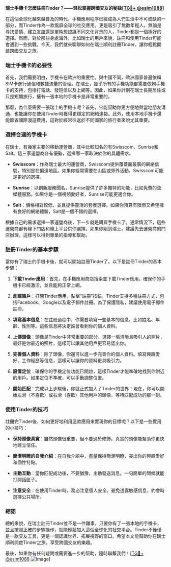 **瑞士手機卡怎麽註冊Tinder？——轻松掌握跨國交友的秘訣[[TG💪+ @esim1088](https://t.me/s/esim1088)]**

在這個全球化越來越普及的時代，手機應用程序已經成為人們生活中不可或缺的一部分，而Tinder作為一款風靡全球的社交應用，更是吸引了無數年輕人。無論是尋找愛情、建立友誼還是單純想認識不同文化背景的人，Tinder都是一個極好的選擇。然而，對於那些身處海外，比如瑞士的用戶來說，註冊和使用Tinder可能會遇到一些挑戰。今天，我們就來聊聊如何在瑞士順利註冊Tinder，讓你輕鬆開啟跨國交友之旅。

### **瑞士手機卡的必要性**

首先，我們需要明白，手機卡在歐洲的重要性。與中國不同，歐洲國家普遍依賴SIM卡進行通信和數據流量的管理。在瑞士，幾乎所有的手機功能都需要依賴手機卡的支持，包括打電話、發短信以及上網等。因此，如果你計劃在瑞士長期居住或只是短期旅行，擁有一張本地的手機卡是非常重要的。

那麼，為什麼需要一張瑞士的手機卡呢？首先，它能幫助你更方便地與當地朋友溝通，也能讓你在使用Tinder時獲得更穩定的網絡連接。此外，使用本地手機卡還能節省國際漫遊費用，這對於經常往返於不同國家的旅行者來說尤其重要。

### **選擇合適的手機卡**

在瑞士，有幾家主要的移動運營商，其中比較知名的有Swisscom、Sunrise和Salt。這三家運營商各有優勢，選擇哪一家取決於你的具體需求。

- **Swisscom**：作為瑞士最大的運營商，Swisscom提供覆蓋面最廣的網絡信號，特別是在偏遠地區。如果你經常需要在山區或郊外活動，Swisscom可能是更好的選擇。
  
- **Sunrise**：以創新服務聞名，Sunrise提供了許多獨特的功能，比如免費的流媒體服務。如果你是一個視頻愛好者，Sunrise可能更適合你。

- **Salt**：價格相對較低，並且提供靈活的套餐選擇。如果你預算有限但又希望擁有良好的網絡體驗，Salt是一個不錯的選擇。

根據自己的需求選擇一家運營商後，下一步就是購買手機卡了。通常情況下，這些運營商都有線下門店和線上平台供你選擇。如果你剛到瑞士，建議先去運營商的門店辦理，這樣可以得到專業的指導和幫助。

### **註冊Tinder的基本步驟**

當你有了瑞士的手機卡後，就可以開始註冊Tinder了。以下是註冊Tinder的基本步驟：

1. **下載Tinder應用**：首先，在手機應用商店搜索並下載Tinder應用。確保你的手機卡已經激活，並且能夠正常上網。

2. **創建賬戶**：打開Tinder應用，點擊“註冊”按鈕。Tinder支持多種註冊方式，包括Facebook、Google以及電子郵件註冊。為了保護隱私，建議使用電子郵件註冊。

3. **填寫基本信息**：在註冊過程中，你需要填寫一些基本的信息，比如姓名、年齡、性別等。這些信息將決定誰會看到你的個人資料。

4. **上傳頭像**：頭像是Tinder中非常重要的部分。選擇一張清晰且吸引人的照片，最好是你最近的照片，這樣可以讓其他用戶更容易認出你。

5. **完善個人資料**：除了頭像，你還可以進一步完善你的個人資料。填寫興趣愛好、工作經歷等信息，這樣可以讓你的資料更具吸引力。

6. **設置定位**：確保你的手機定位功能已開啟，這樣Tinder才能準確地找到你附近的用戶。如果定位不準確，可以手動調整位置。

7. **開始匹配**：完成以上步驟後，你就正式加入了Tinder的世界！現在，你可以開始左滑（不喜歡）或右滑（喜歡）其他用戶的頭像，等待匹配成功的那一刻。

### **使用Tinder的技巧**

註冊完Tinder後，如何更好地利用這款應用來實現你的目標呢？以下是一些實用的小技巧：

- **保持頭像真實**：雖然頭像很重要，但不要過於修飾。真實的頭像能幫助你更快地建立信任。

- **簡潔明瞭的自我介紹**：在自我介紹中，盡量保持簡潔明瞭，突出你的興趣愛好和個性特點。

- **主動互動**：當你匹配成功後，不要猶豫，主動發送消息。一句簡單的問候就能打開話匣子。

- **注意安全**：在使用Tinder時，務必注意個人安全。避免透露敏感信息，約會時選擇公共場所。

### **結語**

總的來說，在瑞士註冊Tinder並不是一件難事，只要你有了一張本地的手機卡，並且按照正確的步驟操作，就能輕鬆加入這個全球化的社交平台。Tinder不僅僅是一款交友工具，更是一個認識世界、拓展視野的窗口。希望本文能幫助你在瑞士順利開啟Tinder之旅，享受跨國交友的樂趣。

最後，如果你有任何疑問或需要進一步的幫助，隨時聯繫我們！[[TG💪+ @esim1088](https://t.me/s/esim1088) ![Image](https://i.postimg.cc/4NQfJmqS/Snipaste-2025-05-13-00-14-12.png)]